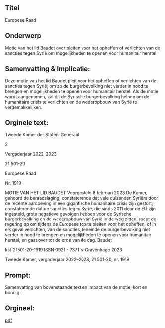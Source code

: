 ## Titel
Europese Raad
## Onderwerp
Motie van het lid Baudet over pleiten voor het opheffen of verlichten van de sancties tegen Syrië om mogelijkheden te openen voor humanitair herstel
## Samenvatting & Implicatie:

Deze motie van het lid Baudet pleit voor het opheffen of verlichten van de sancties tegen Syrië, om zo de burgerbevolking niet verder in nood te brengen en mogelijkheden te openen voor humanitair herstel. Als de motie wordt aangenomen, zal dit de Syrische burgerbevolking helpen om de humanitaire crisis te verlichten en de wederopbouw van Syrië te vergemakkelijken.
## Orginele text:


Tweede Kamer der Staten-Generaal

2

Vergaderjaar 2022–2023

21 501-20

Europese Raad

Nr. 1919

MOTIE VAN HET LID BAUDET
Voorgesteld 8 februari 2023
De Kamer,
gehoord de beraadslaging,
constaterende dat vele duizenden Syriërs door de recente aardbeving in
een gigantische humanitaire crisis zijn gestort;
constaterende dat de sancties tegen Syrië, die sinds 2011 door de EU zijn
ingesteld, grote negatieve gevolgen hebben voor de Syrische burgerbevolking en de wederopbouw van Syrië in de weg zitten;
roept de regering op om tijdens de Europese top te pleiten voor het
opheffen, of in elk geval verlichten, van de sancties, teneinde de burgerbevolking niet verder in nood te brengen en mogelijkheden te openen voor
humanitair herstel,
en gaat over tot de orde van de dag.
Baudet

kst-21501-20-1919
ISSN 0921 - 7371
’s-Gravenhage 2023

Tweede Kamer, vergaderjaar 2022–2023, 21 501-20, nr. 1919


## Prompt:
Samenvatting van bovenstaande text en impact van de motie, kort en bondig:

## Orgineel:
[pdf](https://gegevensmagazijn.tweedekamer.nl/OData/v4/2.0/Document(a53aa1ee-a79d-43ab-980b-b2d17e19272a)/resource)

